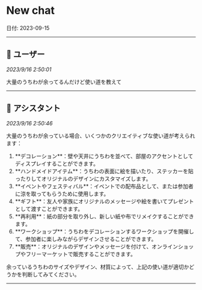 # New chat

日付: 2023-09-15

---

## 👤 ユーザー
*2023/9/16 2:50:01*

大量のうちわが余ってるんだけど使い道を教えて

---

## 🤖 アシスタント
*2023/9/16 2:50:46*

大量のうちわが余っている場合、いくつかのクリエイティブな使い道が考えられます：

1. \*\*デコレーション\*\*：壁や天井にうちわを並べて、部屋のアクセントとしてディスプレイすることができます。
2. \*\*ハンドメイドアイテム\*\*：うちわの表面に絵を描いたり、ステッカーを貼ったりしてオリジナルのデザインにカスタマイズします。
3. \*\*イベントやフェスティバル\*\*：イベントでの配布品として、または参加者に涼を取ってもらうために使用します。
4. \*\*ギフト\*\*：友人や家族にオリジナルのメッセージや絵を書いてプレゼントとして渡すことができます。
5. \*\*再利用\*\*：紙の部分を取り外し、新しい紙や布でリメイクすることができます。
6. \*\*ワークショップ\*\*：うちわをデコレーションするワークショップを開催して、参加者に楽しみながらデザインさせることができます。
7. \*\*販売\*\*：オリジナルのデザインやメッセージを付けて、オンラインショップやフリーマーケットで販売することができます。

余っているうちわのサイズやデザイン、材質によって、上記の使い道が適切かどうかを判断してみてください。

---
